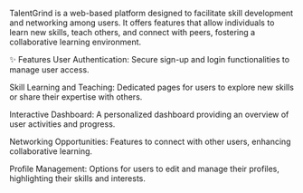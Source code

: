 TalentGrind is a web-based platform designed to facilitate skill development and networking among users. It offers features that allow individuals to learn new skills, teach others, and connect with peers, fostering a collaborative learning environment.

✨ Features
User Authentication: Secure sign-up and login functionalities to manage user access.

Skill Learning and Teaching: Dedicated pages for users to explore new skills or share their expertise with others.

Interactive Dashboard: A personalized dashboard providing an overview of user activities and progress.

Networking Opportunities: Features to connect with other users, enhancing collaborative learning.

Profile Management: Options for users to edit and manage their profiles, highlighting their skills and interests.
